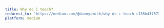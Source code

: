 ```yaml
---
title: Why do I teach?
redurect_to: 'https://medium.com/@dannysmith/why-do-i-teach-c135b437573b'
platform: medium
---
```

